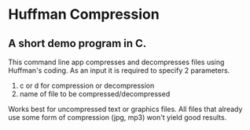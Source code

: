 # Huffman Compression #

## A short demo program in C. ##

This command line app compresses and decompresses files using Huffman's coding. As an input it is required to specify 2 parameters.

1. c or d for compression or decompression
2. name of file to be compressed/decompressed

Works best for uncompressed text or graphics files. All files that already use some form of compression (jpg, mp3) won't yield good results. 
